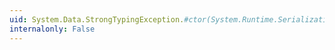 ```yaml
---
uid: System.Data.StrongTypingException.#ctor(System.Runtime.Serialization.SerializationInfo,System.Runtime.Serialization.StreamingContext)
internalonly: False
---
```

